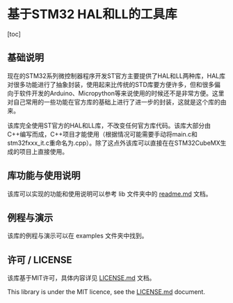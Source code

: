 # 基于STM32 HAL和LL的工具库

[toc]

## 基础说明

现在的STM32系列微控制器程序开发ST官方主要提供了HAL和LL两种库，HAL库对很多功能进行了抽象封装，使用起来比传统的STD库要方便许多，但和很多偏向于软件开发的Arduino、Micropython等来说使用的时候还不是非常方便。这里对自己常用的一些功能在官方库的基础上进行了进一步的封装，这就是这个库的由来。

该库完全使用ST官方的HAL和LL库，不改变任何官方库代码。该库大部分由C++编写而成，C++项目才能使用（根据情况可能需要手动将main.c和stm32fxxx_it.c重命名为.cpp）。除了这点外该库可以直接在在STM32CubeMX生成的项目上直接使用。



## 库功能与使用说明

该库可以实现的功能和使用说明可以参考 lib 文件夹中的 [readme.md](lib/readme.md) 文档。



## 例程与演示

该库的例程与演示可以在 examples 文件夹中找到。



## 许可 / LICENSE

该库基于MIT许可，具体内容详见 [LICENSE.md](lib/LICENSE.md) 文档。

This library is under the MIT licence, see the [LICENSE.md](lib/LICENSE.md) document.